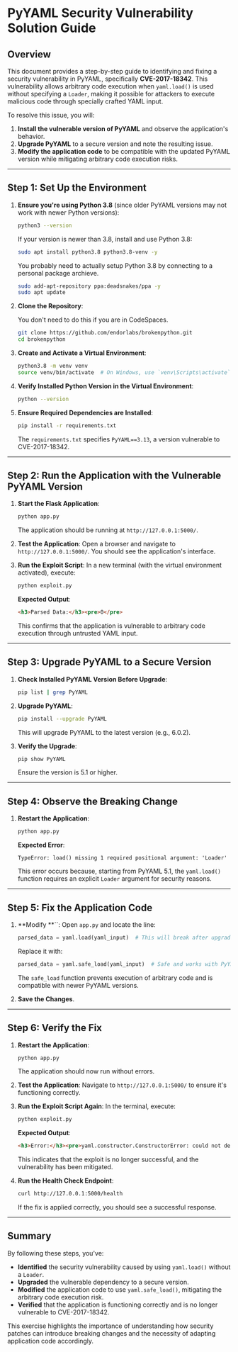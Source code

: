 # PyYAML Security Vulnerability Solution Guide

## Overview

This document provides a step-by-step guide to identifying and fixing a security vulnerability in PyYAML, specifically **CVE-2017-18342**. This vulnerability allows arbitrary code execution when `yaml.load()` is used without specifying a `Loader`, making it possible for attackers to execute malicious code through specially crafted YAML input.

To resolve this issue, you will:

1. **Install the vulnerable version of PyYAML** and observe the application's behavior.
2. **Upgrade PyYAML** to a secure version and note the resulting issue.
3. **Modify the application code** to be compatible with the updated PyYAML version while mitigating arbitrary code execution risks.

---

## Step 1: Set Up the Environment

1. **Ensure you're using Python 3.8** (since older PyYAML versions may not work with newer Python versions):

   ```bash
   python3 --version
   ```

   If your version is newer than 3.8, install and use Python 3.8:

   ```bash
   sudo apt install python3.8 python3.8-venv -y
   ```
   You probably need to actually setup Python 3.8 by connecting to a personal package archieve. 

   ```bash
   sudo add-apt-repository ppa:deadsnakes/ppa -y
   sudo apt update
   ```
2. **Clone the Repository**:

   You don't need to do this if you are in CodeSpaces.

   ```bash
   git clone https://github.com/endorlabs/brokenpython.git
   cd brokenpython
   ```

3. **Create and Activate a Virtual Environment**:

   ```bash
   python3.8 -m venv venv
   source venv/bin/activate  # On Windows, use `venv\Scripts\activate`
   ```

4. **Verify Installed Python Version in the Virtual Environment**:

   ```bash
   python --version
   ```

5. **Ensure Required Dependencies are Installed**:

   ```bash
   pip install -r requirements.txt
   ```

   The `requirements.txt` specifies `PyYAML==3.13`, a version vulnerable to CVE-2017-18342.

---

## Step 2: Run the Application with the Vulnerable PyYAML Version

1. **Start the Flask Application**:

   ```bash
   python app.py
   ```

   The application should be running at `http://127.0.0.1:5000/`.

2. **Test the Application**: Open a browser and navigate to `http://127.0.0.1:5000/`. You should see the application's interface.

3. **Run the Exploit Script**: In a new terminal (with the virtual environment activated), execute:

   ```bash
   python exploit.py
   ```

   **Expected Output**:

   ```html
   <h3>Parsed Data:</h3><pre>0</pre>
   ```

   This confirms that the application is vulnerable to arbitrary code execution through untrusted YAML input.

---

## Step 3: Upgrade PyYAML to a Secure Version

1. **Check Installed PyYAML Version Before Upgrade**:

   ```bash
   pip list | grep PyYAML
   ```

2. **Upgrade PyYAML**:

   ```bash
   pip install --upgrade PyYAML
   ```

   This will upgrade PyYAML to the latest version (e.g., 6.0.2).

3. **Verify the Upgrade**:

   ```bash
   pip show PyYAML
   ```

   Ensure the version is 5.1 or higher.

---

## Step 4: Observe the Breaking Change

1. **Restart the Application**:
   ```bash
   python app.py
   ```
   **Expected Error**:
   ```plaintext
   TypeError: load() missing 1 required positional argument: 'Loader'
   ```
   This error occurs because, starting from PyYAML 5.1, the `yaml.load()` function requires an explicit `Loader` argument for security reasons.

---

## Step 5: Fix the Application Code

1. **Modify **``: Open `app.py` and locate the line:

   ```python
   parsed_data = yaml.load(yaml_input)  # This will break after upgrading
   ```

   Replace it with:

   ```python
   parsed_data = yaml.safe_load(yaml_input)  # Safe and works with PyYAML 5.1+
   ```

   The `safe_load` function prevents execution of arbitrary code and is compatible with newer PyYAML versions.

2. **Save the Changes**.

---

## Step 6: Verify the Fix

1. **Restart the Application**:

   ```bash
   python app.py
   ```

   The application should now run without errors.

2. **Test the Application**: Navigate to `http://127.0.0.1:5000/` to ensure it's functioning correctly.

3. **Run the Exploit Script Again**: In the terminal, execute:

   ```bash
   python exploit.py
   ```

   **Expected Output**:

   ```html
   <h3>Error:</h3><pre>yaml.constructor.ConstructorError: could not determine a constructor for the tag '!!python/object/apply:os.system'</pre>
   ```

   This indicates that the exploit is no longer successful, and the vulnerability has been mitigated.

4. **Run the Health Check Endpoint**:

   ```bash
   curl http://127.0.0.1:5000/health
   ```

   If the fix is applied correctly, you should see a successful response.

---

## Summary

By following these steps, you've:

- **Identified** the security vulnerability caused by using `yaml.load()` without a `Loader`.
- **Upgraded** the vulnerable dependency to a secure version.
- **Modified** the application code to use `yaml.safe_load()`, mitigating the arbitrary code execution risk.
- **Verified** that the application is functioning correctly and is no longer vulnerable to CVE-2017-18342.

This exercise highlights the importance of understanding how security patches can introduce breaking changes and the necessity of adapting application code accordingly.
